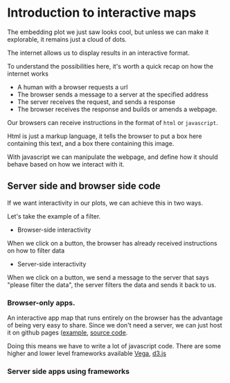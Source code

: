 # Introduction to interactive maps

The embedding plot we just saw looks cool, but unless we can make it explorable,
it remains just a cloud of dots.



The internet allows us to display results in an interactive format.

To understand the possibilities here, it's worth a quick recap on how the internet works

- A human with a browser requests a url
- The browser sends a message to a server at the specified address
- The server receives the request, and sends a response
- The browser receives the response and builds or amends a webpage.

Our browsers can receive instructions in the format of `html` or `javascript`.

Html is just a markup language, it tells the browser to put a box here containing this text, and a box there containing this image.

With javascript we can manipulate the webpage, and define how it should behave based on how we interact with it.

## Server side and browser side code

If we want interactivity in our plots, we can achieve this in two ways.

Let's take the example of a filter.

- Browser-side interactivity

When we click on a button, the browser has already received instructions on how to filter data

- Server-side interactivity

When we click on a button, we send a message to the server that says "please filter the data", the server filters the data and sends it back to us.

### Browser-only apps.

An interactive app map that runs entirely on the browser has the advantage of being very easy to share. Since we don't need a server, we can just host it on github pages ([example](https://mcallaghan.github.io/interactive-impacts-map/), [source code](https://github.com/mcallaghan/interactive-impacts-map).

Doing this means we have to write a lot of javascript code. There are some higher and lower level frameworks available [Vega](), [d3.js]()

### Server side apps using frameworks
